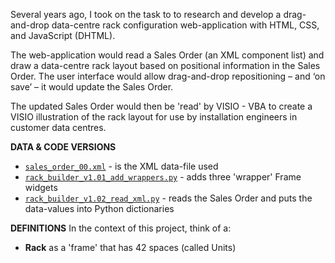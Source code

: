 Several years ago, I took on the task to to research and develop a drag-and-drop
data-centre rack configuration web-application with HTML, CSS, and JavaScript (DHTML).

The web-application would read a Sales Order (an XML component list) and draw
a data-centre rack layout based on positional information in the Sales Order. 
The user interface would allow drag-and-drop repositioning – and ‘on save’ – 
it would update the Sales Order.

The updated Sales Order would then be 'read' by VISIO - VBA to create a
VISIO illustration of the rack layout for use by installation engineers in
customer data centres.

**DATA & CODE VERSIONS**
* [`sales_order_00.xml`](sales_order_00.xml) - is the XML data-file used
* [`rack_builder_v1.01_add_wrappers.py`](rack_builder_v1.01_add_wrappers.md) - adds three 'wrapper' Frame widgets
* [`rack_builder_v1.02_read_xml.py`](rack_builder_v1.02_read_xml.md) - reads the Sales Order and puts the data-values
into Python dictionaries

**DEFINITIONS**
In the context of this project, think of a:
* **Rack** as a 'frame' that has 42 spaces (called Units)
 
